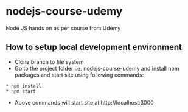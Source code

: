 # nodejs-course-udemy
Node JS hands on as per course from Udemy

## How to setup local development environment

* Clone branch to file system
* Go to the project folder i.e. nodejs-course-udemy and install npm packages and start site using following commands:
```
* npm install
* npm start
```

* Above commands will start site at http://localhost:3000
